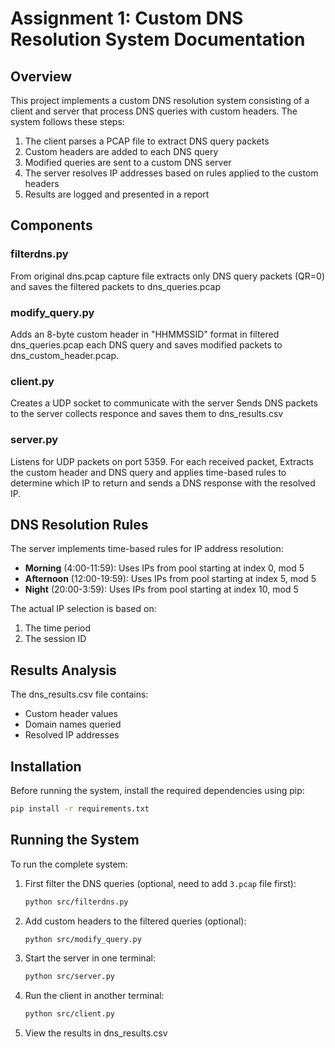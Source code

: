 # Assignment 1: Custom DNS Resolution System Documentation

## Overview

This project implements a custom DNS resolution system consisting of a client and server that process DNS queries with custom headers. The system follows these steps:

1. The client parses a PCAP file to extract DNS query packets
2. Custom headers are added to each DNS query
3. Modified queries are sent to a custom DNS server
4. The server resolves IP addresses based on rules applied to the custom headers
5. Results are logged and presented in a report

## Components

### filterdns.py

From original dns.pcap capture file extracts only DNS query packets (QR=0) and saves the filtered packets to dns_queries.pcap

### modify_query.py

Adds an 8-byte custom header in "HHMMSSID" format in filtered dns_queries.pcap each DNS query
and saves modified packets to dns_custom_header.pcap.

### client.py

Creates a UDP socket to communicate with the server
Sends DNS packets to the server collects responce and saves them to dns_results.csv

### server.py

Listens for UDP packets on port 5359. For each received packet, Extracts the custom header and DNS query and applies time-based rules to determine which IP to return and sends a DNS response with the resolved IP.

## DNS Resolution Rules

The server implements time-based rules for IP address resolution:

- **Morning** (4:00-11:59): Uses IPs from pool starting at index 0, mod 5
- **Afternoon** (12:00-19:59): Uses IPs from pool starting at index 5, mod 5
- **Night** (20:00-3:59): Uses IPs from pool starting at index 10, mod 5

The actual IP selection is based on:
1. The time period
2. The session ID

## Results Analysis

The dns_results.csv file contains:
- Custom header values
- Domain names queried
- Resolved IP addresses

## Installation

Before running the system, install the required dependencies using pip:

```bash
pip install -r requirements.txt
```


## Running the System

To run the complete system:

1. First filter the DNS queries (optional, need to add `3.pcap` file first):
   ```bash
   python src/filterdns.py
   ```

2. Add custom headers to the filtered queries (optional):
   ```bash
   python src/modify_query.py
   ```

3. Start the server in one terminal:
   ```bash
   python src/server.py
   ```

4. Run the client in another terminal:
   ```bash
   python src/client.py
   ```

5. View the results in dns_results.csv
